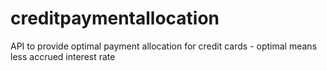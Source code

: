 # creditpaymentallocation
API to provide optimal payment allocation for credit cards - optimal means less accrued interest rate
